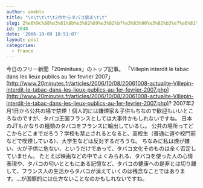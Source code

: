 ```yaml
---
author: ameblo
title: "\n\t\t\t\t2月からタバコ禁止\t\t"
slug: 2%e6%9c%88%e3%81%8b%e3%82%89%e3%82%bf%e3%83%90%e3%82%b3%e7%a6%81%e6%ad%a2
id: 3048
date: '2006-10-09 18:51:07'
layout: post
categories:
  - france
---
```


今日のフリー新聞「20minitues」のトップ記事。 「Villepin interdit le tabac dans les lieux publics au 1er fevrier 2007」 [http://www.20minutes.fr/articles/2006/10/08/20061008-actualite-Villepin-interdit-le-tabac-dans-les-lieux-publics-au-1er-fevrier-2007.php](http://www.20minutes.fr/articles/2006/10/08/20061008-actualite-Villepin-interdit-le-tabac-dans-les-lieux-publics-au-1er-fevrier-2007.php)? 2007年2月1日から公共の場で禁煙！個人的には嫌煙家＆子供もちなので歓迎もいいところなのですが、タバコ王国フランスとしては大事件かもしれないですね。 日本のJTもかなりの種類のタバコをフランスに輸出しているし。 公共の場所ってどこからどこまでだろう？学校も禁止されるとなると、高校生（普通に道や校門前などで喫煙している）、大学生などは反対するだろうな。 ちなみに私は煙が嫌い、火が子供に危ない、というだけであって、タバコ文化そのものは全く否定していません。 たとえば映画などの中でよくみられる、タバコを使った人の心情表現や、タバコの匂いとともにある記憶など、タバコの健康への是非とは切り離して、フランス人の生活からタバコが消えていくのは残念なことではあります。…が国際的には仕方ないことなのかもしれないですね。